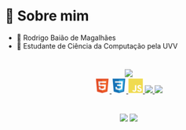 # 👋 Sobre mim

 - 👨 Rodrigo Baião de Magalhães
 - 📖 Estudante de Ciência da Computação pela UVV

#
<div align="center">
 <a href="https://github.com/baiudo">
 <img height="150em" src="https://github-readme-stats.vercel.app/api/top-langs/?username=baiudo&layout=compact&langs_count=7&theme=dark"/>
</div> 
<div align="center">
 <img width="30vw" src="https://raw.githubusercontent.com/devicons/devicon/master/icons/html5/html5-original.svg"> 
 <img width="30vw" src="https://raw.githubusercontent.com/devicons/devicon/master/icons/css3/css3-original.svg"> 
 <img width="30vw" src="https://raw.githubusercontent.com/devicons/devicon/master/icons/javascript/javascript-plain.svg">
 <img width="30vw" src="https://icons-for-free.com/iff/png/256/development+logo+mysql+icon-1320184807686758112.png">
 <img width="30vw" src="https://img.icons8.com/?size=100&id=13441&format=png&color=000000">
</div>

#
<div align="center">
 <a href="https://www.instagram.com/baiudo/" target="_blank"><img src="https://img.shields.io/badge/Instagram-E4405F?style=for-the-badge&logo=instagram&logoColor=black" target="_blank"></a>
 <a href="https://www.linkedin.com/in/rodrigo-magalhaes-ab335b1a2/" target="_blank"><img src="https://img.shields.io/badge/LinkedIn-0077B5?style=for-the-badge&logo=linkedin&logoColor=black" target="_blank"></a>
</div>
